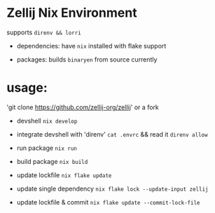 # Zellij Nix Environment
supports `direnv && lorri`

- dependencies:
have `nix` installed with flake support

- packages:
builds `binaryen` from source currently


# usage:
'git clone https://github.com/zellij-org/zellij' or a fork

- devshell
`nix develop`

- integrate devshell with 'direnv'
`cat .envrc` && read it `direnv allow`

- run package
`nix run`

- build package
`nix build`

- update lockfile
`nix flake update`

- update single dependency
`nix flake lock --update-input zellij`

- update lockfile & commit
`nix flake update --commit-lock-file`


